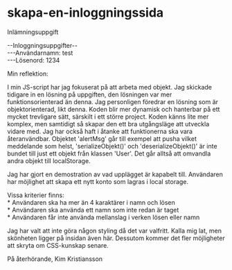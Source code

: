 # skapa-en-inloggningssida
Inlämningsuppgift

--Inloggningsuppgifter--\
---Användarnamn: test\
---Lösenord: 1234

Min reflektion:

I min JS-script har jag fokuserat på att arbeta med objekt. Jag skickade tidigare in en lösning på uppgiften, den lösningen var mer funktionsorienterad än denna. Jag personligen föredrar en lösning som är objektorienterad, likt denna. Koden blir mer dynamisk och hanterbar på ett mycket trevligare sätt, särskilt i ett större project. Koden känns lite mer komplex, men samtidigt så skapar den ett bra utgångsläge att utveckla vidare med.
Jag har också haft i åtanke att funktionerna ska vara återanvändbar. Objektet 'alertMsg' går till exempel att pusha vilket meddelande som helst, 'serializeObjekt()' och 'deserializeObjekt()' är inte bundet till just ett objekt från klassen 'User'. Det går alltså att omvandla andra objekt till localStorage.

Jag har gjort en demostration av vad upplägget är kapabelt till. Användaren har möjlighet att skapa ett nytt konto som lagras i local storage.

Vissa kriterier finns:\
    * Användaren ska ha mer än 4 karaktärer i namn och lösen\
    * Användaren ska använda ett namn som inte redan är taget\
    * Användaren får inte använda mellanslag i verken lösen eller namn

Jag har valt att inte göra någon styling då det var valfritt. Kalla mig lat, men skönheten ligger på insidan även här. Dessutom kommer det fler möjligheter att skryta om CSS-kunskap senare.

På återhörande,
Kim Kristiansson
